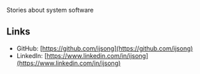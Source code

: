 Stories about system software

## Links

- GitHub: [https://github.com/ijsong](https://github.com/ijsong)
- LinkedIn: [https://www.linkedin.com/in/ijsong](https://www.linkedin.com/in/ijsong)
